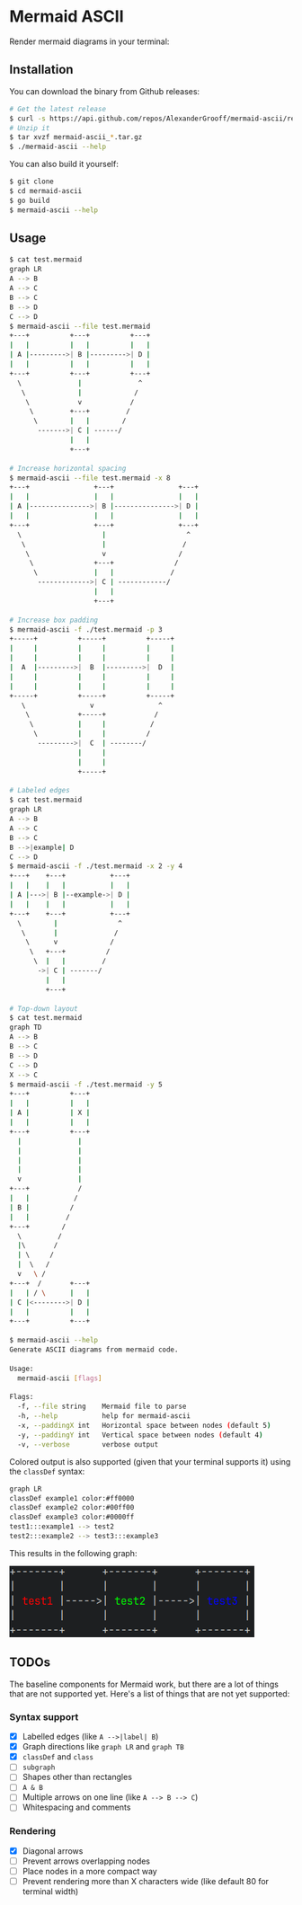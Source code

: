 # Mermaid ASCII

Render mermaid diagrams in your terminal:

## Installation

You can download the binary from Github releases:

```bash
# Get the latest release
$ curl -s https://api.github.com/repos/AlexanderGrooff/mermaid-ascii/releases/latest | grep "browser_download_url.*mermaid-ascii" | grep "$(uname)_$(uname -m)" | cut -d: -f2,3 | tr -d \" | wget -qi -
# Unzip it
$ tar xvzf mermaid-ascii_*.tar.gz
$ ./mermaid-ascii --help
```

You can also build it yourself:

```bash
$ git clone
$ cd mermaid-ascii
$ go build
$ mermaid-ascii --help
```

## Usage
```bash
$ cat test.mermaid
graph LR
A --> B
A --> C
B --> C
B --> D
C --> D
$ mermaid-ascii --file test.mermaid
+---+          +---+          +---+
|   |          |   |          |   |
| A |--------->| B |--------->| D |
|   |          |   |          |   |
+---+          +---+          +---+
  \              |              ^
   \             |             /
    \            v            /
     \         +---+         /
      \        |   |        /
       ------->| C | ------/
               |   |
               +---+

# Increase horizontal spacing
$ mermaid-ascii --file test.mermaid -x 8
+---+                +---+                +---+
|   |                |   |                |   |
| A |--------------->| B |--------------->| D |
|   |                |   |                |   |
+---+                +---+                +---+
  \                    |                    ^
   \                   |                   /
    \                  v                  /
     \               +---+               /
      \              |   |              /
       ------------->| C | ------------/
                     |   |
                     +---+

# Increase box padding
$ mermaid-ascii -f ./test.mermaid -p 3
+-----+          +-----+          +-----+
|     |          |     |          |     |
|     |          |     |          |     |
|  A  |--------->|  B  |--------->|  D  |
|     |          |     |          |     |
|     |          |     |          |     |
+-----+          +-----+          +-----+
   \                v                ^
    \            +-----+            /
     \           |     |           /
      \          |     |          /
       --------->|  C  | --------/
                 |     |
                 |     |
                 +-----+

# Labeled edges
$ cat test.mermaid
graph LR
A --> B
A --> C
B --> C
B -->|example| D
C --> D
$ mermaid-ascii -f ./test.mermaid -x 2 -y 4
+---+    +---+           +---+
|   |    |   |           |   |
| A |--->| B |--example->| D |
|   |    |   |           |   |
+---+    +---+           +---+
  \        |               ^
   \       |              /
    \      v             /
     \   +---+          /
      \  |   |         /
       ->| C | -------/
         |   |
         +---+

# Top-down layout
$ cat test.mermaid
graph TD
A --> B
B --> C
B --> D
C --> D
X --> C
$ mermaid-ascii -f ./test.mermaid -y 5
+---+          +---+
|   |          |   |
| A |          | X |
|   |          |   |
+---+          +---+
  |              |
  |              |
  |              |
  |              |
  v              |
+---+            /
|   |           /
| B |          /
|   |         /
+---+        /
  \         /
  |\       /
  | \     /
  |  \   /
  v   \ /
+---+  /       +---+
|   | / \      |   |
| C |<-------->| D |
|   |          |   |
+---+          +---+

$ mermaid-ascii --help
Generate ASCII diagrams from mermaid code.

Usage:
  mermaid-ascii [flags]

Flags:
  -f, --file string    Mermaid file to parse
  -h, --help           help for mermaid-ascii
  -x, --paddingX int   Horizontal space between nodes (default 5)
  -y, --paddingY int   Vertical space between nodes (default 4)
  -v, --verbose        verbose output
```

Colored output is also supported (given that your terminal supports it) using the `classDef` syntax:

```bash
graph LR
classDef example1 color:#ff0000
classDef example2 color:#00ff00
classDef example3 color:#0000ff
test1:::example1 --> test2
test2:::example2 --> test3:::example3
```

This results in the following graph:

![](docs/colored_graph.png)

## TODOs

The baseline components for Mermaid work, but there are a lot of things that are not supported yet. Here's a list of things that are not yet supported:

### Syntax support

- [x] Labelled edges (like `A -->|label| B`)
- [x] Graph directions like `graph LR` and `graph TB`
- [x] `classDef` and `class`
- [ ] `subgraph`
- [ ] Shapes other than rectangles
- [ ] `A & B`
- [ ] Multiple arrows on one line (like `A --> B --> C`)
- [ ] Whitespacing and comments

### Rendering

- [x] Diagonal arrows
- [ ] Prevent arrows overlapping nodes
- [ ] Place nodes in a more compact way
- [ ] Prevent rendering more than X characters wide (like default 80 for terminal width)
